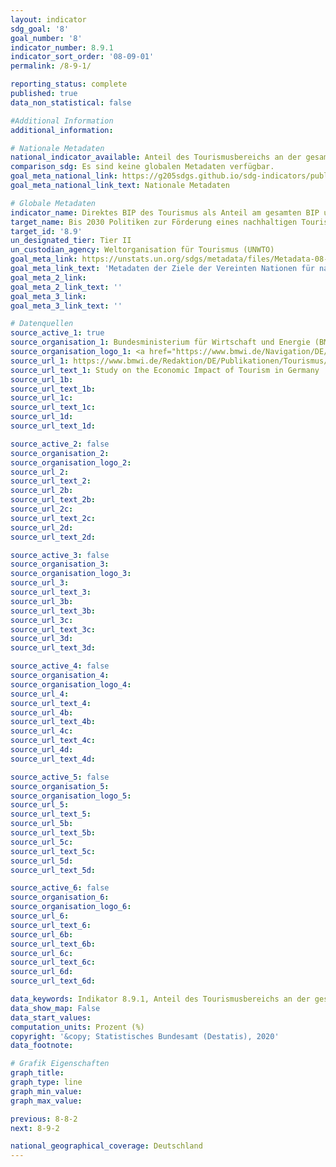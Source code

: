 ```yaml
---
layout: indicator
sdg_goal: '8'
goal_number: '8'
indicator_number: 8.9.1
indicator_sort_order: '08-09-01'
permalink: /8-9-1/

reporting_status: complete
published: true
data_non_statistical: false

#Additional Information
additional_information: 

# Nationale Metadaten
national_indicator_available: Anteil des Tourismusbereichs an der gesamten Bruttowertschöpfung
comparison_sdg: Es sind keine globalen Metadaten verfügbar.
goal_meta_national_link: https://g205sdgs.github.io/sdg-indicators/public/MetaDe/8.9.1.pdf
goal_meta_national_link_text: Nationale Metadaten

# Globale Metadaten
indicator_name: Direktes BIP des Tourismus als Anteil am gesamten BIP und als Wachstumsrate
target_name: Bis 2030 Politiken zur Förderung eines nachhaltigen Tourismus erarbeiten und umsetzen, der Arbeitsplätze schafft und die lokale Kultur und lokale Produkte fördert
target_id: '8.9'
un_designated_tier: Tier II
un_custodian_agency: Weltorganisation für Tourismus (UNWTO)
goal_meta_link: https://unstats.un.org/sdgs/metadata/files/Metadata-08-09-01.pdf
goal_meta_link_text: 'Metadaten der Ziele der Vereinten Nationen für nachhaltige Entwicklung'
goal_meta_2_link: 
goal_meta_2_link_text: ''
goal_meta_3_link: 
goal_meta_3_link_text: ''

# Datenquellen
source_active_1: true
source_organisation_1: Bundesministerium für Wirtschaft und Energie (BMWI)
source_organisation_logo_1: <a href="https://www.bmwi.de/Navigation/DE/Home/home.html"><img src="https://g205sdgs.github.io/sdg-indicators/public/logos/bmwi.png" alt="Logo bmwi" /></a>
source_url_1: https://www.bmwi.de/Redaktion/DE/Publikationen/Tourismus/wirtschaftsfaktor-tourismus-in-deutschland-lang.pdf?__blob=publicationFile&v=18
source_url_text_1: Study on the Economic Impact of Tourism in Germany
source_url_1b: 
source_url_text_1b: 
source_url_1c: 
source_url_text_1c: 
source_url_1d: 
source_url_text_1d: 

source_active_2: false
source_organisation_2: 
source_organisation_logo_2: 
source_url_2: 
source_url_text_2: 
source_url_2b: 
source_url_text_2b: 
source_url_2c: 
source_url_text_2c: 
source_url_2d: 
source_url_text_2d: 

source_active_3: false
source_organisation_3: 
source_organisation_logo_3: 
source_url_3: 
source_url_text_3: 
source_url_3b: 
source_url_text_3b: 
source_url_3c: 
source_url_text_3c: 
source_url_3d: 
source_url_text_3d: 

source_active_4: false
source_organisation_4: 
source_organisation_logo_4: 
source_url_4: 
source_url_text_4: 
source_url_4b: 
source_url_text_4b: 
source_url_4c: 
source_url_text_4c: 
source_url_4d: 
source_url_text_4d: 

source_active_5: false
source_organisation_5: 
source_organisation_logo_5: 
source_url_5: 
source_url_text_5: 
source_url_5b: 
source_url_text_5b: 
source_url_5c: 
source_url_text_5c: 
source_url_5d: 
source_url_text_5d: 

source_active_6: false
source_organisation_6: 
source_organisation_logo_6: 
source_url_6: 
source_url_text_6: 
source_url_6b: 
source_url_text_6b: 
source_url_6c: 
source_url_text_6c: 
source_url_6d: 
source_url_text_6d: 

data_keywords: Indikator 8.9.1, Anteil des Tourismusbereichs an der gesamten Bruttowertschöpfung, Weltorganisation für Tourismus (UNWTO), Bundesministerium für Wirtschaft und Energie (BMWI)
data_show_map: False
data_start_values: 
computation_units: Prozent (%)
copyright: '&copy; Statistisches Bundesamt (Destatis), 2020'
data_footnote: 

# Grafik Eigenschaften
graph_title: 
graph_type: line
graph_min_value: 
graph_max_value: 

previous: 8-8-2
next: 8-9-2

national_geographical_coverage: Deutschland
---
```


